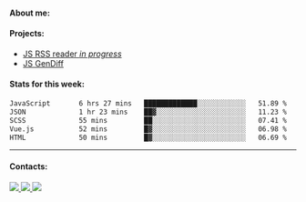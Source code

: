 #### About me:

#### Projects:
- [JS RSS reader *in progress*](https://github.com/GKoil/frontend-project-lvl3)
- [JS GenDiff](https://github.com/GKoil/GenDiff)

#### Stats for this week:
<!--START_SECTION:waka-->

```txt
JavaScript       6 hrs 27 mins   █████████████░░░░░░░░░░░░   51.89 %
JSON             1 hr 23 mins    ██▓░░░░░░░░░░░░░░░░░░░░░░   11.23 %
SCSS             55 mins         ██░░░░░░░░░░░░░░░░░░░░░░░   07.41 %
Vue.js           52 mins         █▓░░░░░░░░░░░░░░░░░░░░░░░   06.98 %
HTML             50 mins         █▓░░░░░░░░░░░░░░░░░░░░░░░   06.69 %
```

<!--END_SECTION:waka-->
---
#### Contacts:

<a target='_blank' title='LinkedIn' href="https://www.linkedin.com/in/gkoil/">
  <img src="https://img.shields.io/badge/LinkedIn-0077B5?style=for-the-badge&logo=linkedin&logoColor=white" />
</a>
<a target='_blank' title='Telegram' href="https://t.me/gkoil">
  <img src="https://img.shields.io/badge/Telegram-2CA5E0?style=for-the-badge&logo=telegram&logoColor=white" />
</a>
<a target='_blank' title='Gmail' href="mailto: gk.grigorev@gmail.com">
  <img src="https://img.shields.io/badge/Gmail-D14836?style=for-the-badge&logo=gmail&logoColor=white" />
</a>

